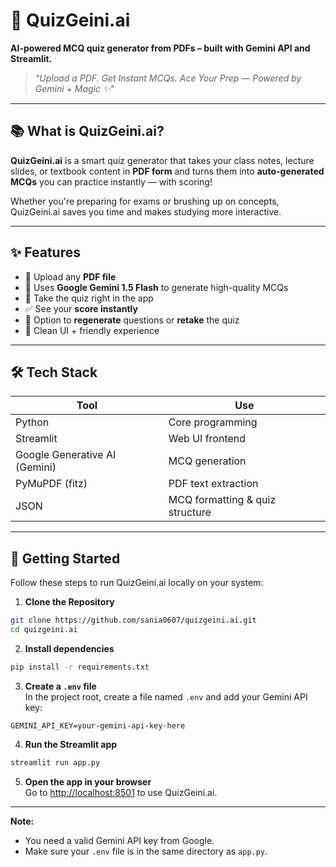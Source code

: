 # 🧞 QuizGeini.ai

**AI-powered MCQ quiz generator from PDFs – built with Gemini API and Streamlit.**

> _"Upload a PDF. Get Instant MCQs. Ace Your Prep — Powered by Gemini + Magic ✨"_

---

## 📚 What is QuizGeini.ai?

**QuizGeini.ai** is a smart quiz generator that takes your class notes, lecture slides, or textbook content in **PDF form** and turns them into **auto-generated MCQs** you can practice instantly — with scoring!

Whether you're preparing for exams or brushing up on concepts, QuizGeini.ai saves you time and makes studying more interactive.

---

## ✨ Features

- 📄 Upload any **PDF file**
- 🤖 Uses **Google Gemini 1.5 Flash** to generate high-quality MCQs
- 📝 Take the quiz right in the app
- ✅ See your **score instantly**
- 🔁 Option to **regenerate** questions or **retake** the quiz
- 🎨 Clean UI + friendly experience

---

## 🛠️ Tech Stack

| Tool           | Use                                      |
|----------------|-------------------------------------------|
| Python         | Core programming                         |
| Streamlit      | Web UI frontend                          |
| Google Generative AI (Gemini) | MCQ generation            |
| PyMuPDF (fitz) | PDF text extraction                      |
| JSON           | MCQ formatting & quiz structure          |

---

## 🚀 Getting Started

Follow these steps to run QuizGeini.ai locally on your system:

1. **Clone the Repository**

```sh
git clone https://github.com/sania0607/quizgeini.ai.git
cd quizgeini.ai
```

2. **Install dependencies**  
```sh
pip install -r requirements.txt
```

3. **Create a `.env` file**  
In the project root, create a file named `.env` and add your Gemini API key:
```
GEMINI_API_KEY=your-gemini-api-key-here
```

4. **Run the Streamlit app**  
```sh
streamlit run app.py
```

5. **Open the app in your browser**  
Go to [http://localhost:8501](http://localhost:8501) to use QuizGeini.ai.

---

**Note:**  
- You need a valid Gemini API key from Google.  
- Make sure your `.env` file is in the same directory as `app.py`.